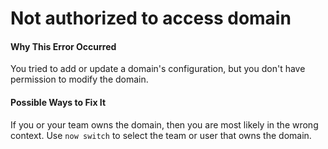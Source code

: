 # Not authorized to access domain

#### Why This Error Occurred

You tried to add or update a domain's configuration, but you don't have permission to modify the domain.

#### Possible Ways to Fix It

If you or your team owns the domain, then you are most likely in the wrong context. Use `now switch` to select the team or user that owns the domain.
